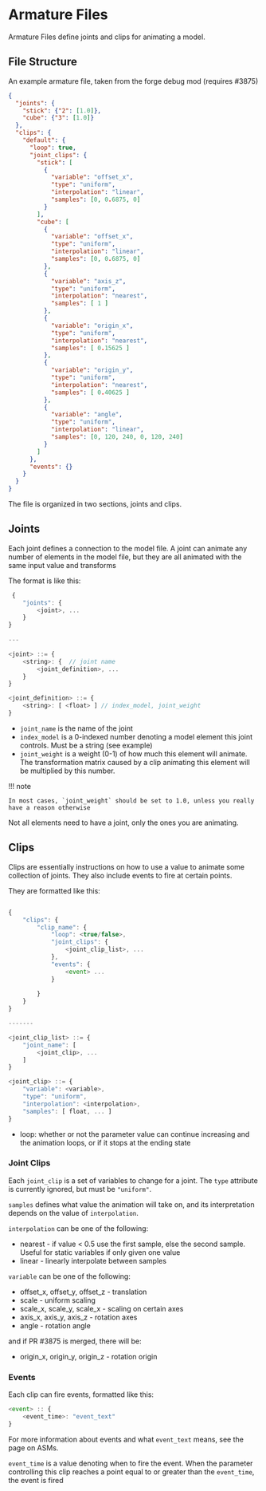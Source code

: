 Armature Files
==============

Armature Files define joints and clips for animating a model.

File Structure
----------------

An example armature file, taken from the forge debug mod (requires #3875)
```json
{
  "joints": {
    "stick": {"2": [1.0]},
    "cube": {"3": [1.0]}
  },
  "clips": {
    "default": {
      "loop": true,
      "joint_clips": {
        "stick": [
          {
            "variable": "offset_x",
            "type": "uniform",
            "interpolation": "linear",
            "samples": [0, 0.6875, 0]
          }
        ],
        "cube": [
          {
            "variable": "offset_x",
            "type": "uniform",
            "interpolation": "linear",
            "samples": [0, 0.6875, 0]
          },
          {
            "variable": "axis_z",
            "type": "uniform",
            "interpolation": "nearest",
            "samples": [ 1 ]
          },
          {
            "variable": "origin_x",
            "type": "uniform",
            "interpolation": "nearest",
            "samples": [ 0.15625 ]
          },
          {
            "variable": "origin_y",
            "type": "uniform",
            "interpolation": "nearest",
            "samples": [ 0.40625 ]
          },
          {
            "variable": "angle",
            "type": "uniform",
            "interpolation": "linear",
            "samples": [0, 120, 240, 0, 120, 240]
          }
        ]
      },
      "events": {}
    }
  }
}

```

The file is organized in two sections, joints and clips.

Joints
--------
Each joint defines a connection to the model file. A joint can animate any number of elements in the model file, but they are all animated with the same input value and transforms

The format is like this:
```javascript
 {
    "joints": {
        <joint>, ...
    }
}
    
---

<joint> ::= {
    <string>: {  // joint name
        <joint_definition>, ...
    }
}

<joint_definition> ::= {
    <string>: [ <float> ] // index_model, joint_weight
}

```

- `joint_name` is the name of the joint
- `index_model` is a 0-indexed number denoting a model element this joint controls. Must be a string (see example)
- `joint_weight` is a weight (0-1) of how much this element will animate. The transformation matrix caused by a clip animating this element will be multiplied by this number.

!!! note
    
    In most cases, `joint_weight` should be set to 1.0, unless you really have a reason otherwise

Not all elements need to have a joint, only the ones you are animating.


Clips
-------

Clips are essentially instructions on how to use a value to animate some collection of joints.
They also include events to fire at certain points.

They are formatted like this:
```javascript

{
    "clips": {
        "clip_name": {
            "loop": <true/false>,
            "joint_clips": {
                <joint_clip_list>, ...
            },
            "events": {
                <event> ...
            }
            
        }
    }
}

-------

<joint_clip_list> ::= {
    "joint_name": [
        <joint_clip>, ...
    ]
}

<joint_clip> ::= {
    "variable": <variable>,
    "type": "uniform",
    "interpolation": <interpolation>,
    "samples": [ float, ... ]
}


```

- loop: whether or not the parameter value can continue increasing and the animation loops, or if it stops at the ending state

### Joint Clips
Each `joint_clip` is a set of variables to change for a joint. The `type` attribute is currently ignored, but must be `"uniform"`.

`samples` defines what value the animation will take on, and its interpretation depends on the value of `interpolation`.

`interpolation` can be one of the following:
  - nearest - if value < 0.5 use the first sample, else the second sample. Useful for static variables if only given one value
  - linear - linearly interpolate between samples

`variable` can be one of the following:

- offset_x, offset_y, offset_z - translation
- scale - uniform scaling
- scale_x, scale_y, scale_x - scaling on certain axes
- axis_x, axis_y, axis_z - rotation axes
- angle - rotation angle

and if PR #3875 is merged, there will be:

- origin_x, origin_y, origin_z - rotation origin

### Events

Each clip can fire events, formatted like this:
```javascript
<event> :: {
    <event_time>: "event_text"
}
```
For more information about events and what `event_text` means, see the page on ASMs.

`event_time` is a value denoting when to fire the event. When the parameter controlling this clip reaches a point equal to or greater than the `event_time`, the event is fired
